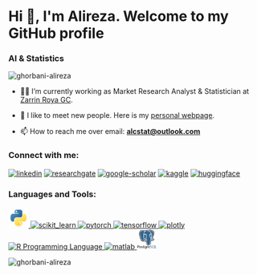 <h1 align="left">Hi 👋, I'm Alireza. Welcome to my GitHub profile</h1>
<h3 align="left">AI & Statistics</h3>

<p align="left">
<img src="https://komarev.com/ghpvc/?username=ghorbani-alireza&label=Profile%20views&color=0e75b6&style=flat" alt="ghorbani-alireza" /> 
</p>
 


- 👨‍💻 I’m currently working as Market Research Analyst & Statistician at [Zarrin Roya GC](https://www.zarrinroya.com/en).

- 🤝 I like to meet new people. Here is my [personal webpage](https://ghorbani-alireza.github.io/).

- 📫 How to reach me over email: **alcstat@outlook.com**

<h3 align="left">Connect with me:</h3>
<p align="left">

<a href="https://linkedin.com/in/ghorbanialireza" target="blank"><img align="center" src="https://raw.githubusercontent.com/rahuldkjain/github-profile-readme-generator/master/src/images/icons/Social/linked-in-alt.svg" alt="linkedin" height="30" width="40" /></a>
<a href="https://www.researchgate.net/profile/Alireza-Ghorbani-3?ev=hdr_xprf&_tp=eyJjb250ZXh0Ijp7ImZpcnN0UGFnZSI6Il9kaXJlY3QiLCJwYWdlIjoiX2RpcmVjdCJ9fQ" target="blank"><img align="center" src="https://upload.wikimedia.org/wikipedia/commons/thumb/5/5e/ResearchGate_icon_SVG.svg/2048px-ResearchGate_icon_SVG.svg.png" alt="researchgate" height="30" width="30" /></a>
<a href="https://scholar.google.com/citations?user=RoWUdywAAAAJ&hl=en" target="blank"><img align="center" src="https://storage.scolary.com/storage/file/public/2cd20ed1-980e-4f1b-a403-17202f904f95.svg" alt="google-scholar" height="50" width="50" /></a>
<a href="https://kaggle.com/ghorbanialireza/" target="blank"><img align="center" src="https://raw.githubusercontent.com/rahuldkjain/github-profile-readme-generator/master/src/images/icons/Social/kaggle.svg" alt="kaggle" height="30" width="40" /></a>
<a href="https://huggingface.co/ghorbanialireza/" target="blank"><img align="center" src="https://www.svgrepo.com/show/396671/hugging-face.svg" alt="huggingface" height="30" width="40" /></a>

</p>


<h3 align="left">Languages and Tools:</h3>
<p align="left">  
<a href="https://www.python.org" target="_blank" rel="noreferrer"> <img src="https://raw.githubusercontent.com/devicons/devicon/master/icons/python/python-original.svg" alt="python" width="40" height="40"/> </a> <a href="https://scikit-learn.org/" target="_blank" rel="noreferrer"> <img src="https://upload.wikimedia.org/wikipedia/commons/0/05/Scikit_learn_logo_small.svg" alt="scikit_learn" width="40" height="40"/> </a> <a href="https://pytorch.org/" target="_blank" rel="noreferrer"> <img src="https://www.vectorlogo.zone/logos/pytorch/pytorch-icon.svg" alt="pytorch" width="40" height="40"/> </a>  <a href="https://www.tensorflow.org" target="_blank" rel="noreferrer"> <img src="https://www.vectorlogo.zone/logos/tensorflow/tensorflow-icon.svg" alt="tensorflow" width="40" height="40"/> </a> <a href="https://plotly.com/" target="_blank" rel="noreferrer"> <img src="https://cdn.icon-icons.com/icons2/2699/PNG/512/plot_ly_logo_icon_168902.png" alt="plotly" width="40" height="40"/> </a> <a href="https://www.r-project.org/" target="_blank" rel="noreferrer"> <img src="https://www.r-project.org/Rlogo.png" alt="R Programming Language" width="48" height="40"/> </a> <a href="https://www.mathworks.com/" target="_blank" rel="noreferrer"> <img src="https://upload.wikimedia.org/wikipedia/commons/2/21/Matlab_Logo.png" alt="matlab" width="40" height="40"/> </a> <a href="https://www.postgresql.org" target="_blank" rel="noreferrer"> <img src="https://raw.githubusercontent.com/devicons/devicon/master/icons/postgresql/postgresql-original-wordmark.svg" alt="postgresql" width="40" height="40"/> </a> 
</p> 


<p>
<img align="left" src="https://github-readme-stats.vercel.app/api/top-langs?username=ghorbani-alireza&show_icons=true&locale=en&layout=compact" alt="ghorbani-alireza" />
</p>



